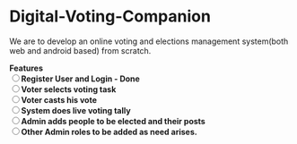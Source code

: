 # Digital-Voting-Companion

We are to develop an online voting and elections management system(both web and android based) from scratch.

<b>Features<b/><br/>
<input type="radio"/><label>Register User and Login - <b>Done</b></label><br/>
<input type="radio"/><label>Voter selects voting task</label><br/>
<input type="radio"/><label>Voter casts his vote</label><br/>
<input type="radio"/><label>System does live voting tally</label><br/>
<input type="radio"/><label>Admin adds people to be elected and their posts</label><br/>
<input type="radio"/><label>Other Admin roles to be added as need arises.</label><br/>
